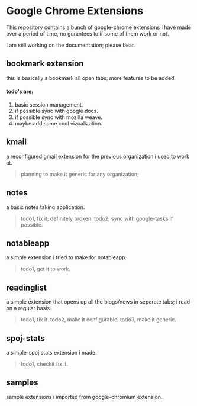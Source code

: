 Google Chrome Extensions
========================


This repository contains a bunch of google-chrome extensions I have made over a period of time, no gurantees to if some of them work or not.


I am still working on the documentation; please bear.


bookmark extension
------------------
this is basically a bookmark all open tabs; more features to be added.
#### todo's are: #####
1. basic session management.
2. if possible sync with google docs.
3. if possible sync with mozilla weave.
4. maybe add some cool vizualization.


kmail
-----
a reconfigured gmail extension for the previous organization i used to work at.
> planning to make it generic for any organization;


notes
-----
a basic notes taking application.
>todo1, fix it; definitely broken.
>todo2, sync with google-tasks if possible.


notableapp
----------
a simple extension i tried to make for notableapp.
>todo1, get it to work.


readinglist
-----------
a simple extension that opens up all the blogs/news in seperate tabs; i read on a regular basis.
>todo1, fix it.
>todo2, make it configurable.
>todo3, make it generic.


spoj-stats
----------
a simple-spoj stats extension i made.
>todo1, checkit fix it.


samples
-------
sample extensions i imported from google-chromium extension.
